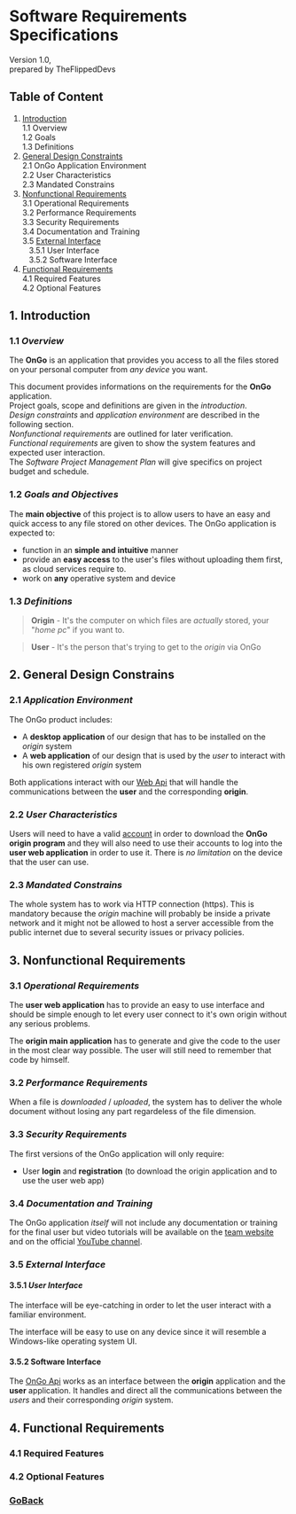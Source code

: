 # Software Requirements Specifications

Version 1.0,  
prepared by TheFlippedDevs

## Table of Content

1. [Introduction](#introduction)  
   1.1 Overview  
   1.2 Goals  
   1.3 Definitions
2. [General Design Constraints](#gdc)  
   2.1 OnGo Application Environment  
   2.2 User Characteristics  
   2.3 Mandated Constrains  
3. [Nonfunctional Requirements](#nfr)  
   3.1 Operational Requirements  
   3.2 Performance Requirements  
   3.3 Security Requirements  
   3.4 Documentation and Training  
   3.5 [External Interface](#ei)  
      &nbsp;&nbsp;&nbsp;3.5.1 User Interface  
      &nbsp;&nbsp;&nbsp;3.5.2 Software Interface
4. [Functional Requirements](#fr)  
   4.1 Required Features  
   4.2 Optional Features

## 1. <a id="introduction"></a> Introduction

### 1.1 _Overview_

The **OnGo** is an application that provides you access to all the files stored on your personal computer from _any device_ you want.

This document provides informations on the requirements for the **OnGo** application.  
Project goals, scope and definitions are given in the _introduction_.  
_Design constraints_ and _application environment_ are described in the following section.  
_Nonfunctional requirements_ are outlined for later verification.  
_Functional requirements_ are given to show the system features and expected user interaction.  
The _Software Project Management Plan_ will give specifics on project budget and schedule.

### 1.2 _Goals and Objectives_

The **main objective** of this project is to allow users to have an easy and quick access to any file stored on other devices. The OnGo application is expected to: 

* function in an **simple and intuitive** manner
* provide an **easy access** to the user's files without   uploading them first, as cloud services require to.
* work on **any** operative system and device

### 1.3 _Definitions_

> **Origin** - It's the computer on which files are _actually_ stored, your "_home pc_" if you want to.

> **User** - It's the person that's trying to get to the _origin_ via OnGo

## 2. <a id="gdc"></a> General Design Constrains

### 2.1 _Application Environment_

The OnGo product includes:

* A **desktop application** of our design that has to be installed on the _origin_ system
* A **web application** of our design that is used by the _user_ to interact with his own registered _origin_ system

Both applications interact with our [Web Api](https://us-central1-web-ftp-ongo.cloudfunctions.net/api) that will handle the communications between the **user** and the corresponding **origin**. 

### 2.2 _User Characteristics_

Users will need to have a valid [account]() in order to download the **OnGo origin program** and they will also need to use their accounts to log into the **user web application** in order to use it. There is _no limitation_ on the device that the user can use.

### 2.3 _Mandated Constrains_

The whole system has to work via HTTP connection (https). This is mandatory because the _origin_ machine will probably be inside a private network and it might not be allowed to host a server accessible from the public internet due to several security issues or privacy policies. 

## 3. <a id="nfr"></a> Nonfunctional Requirements

### 3.1 _Operational Requirements_

The **user web application** has to provide an easy to use interface and should be simple enough to let every user connect to it's own origin without any serious problems.

The **origin main application** has to generate and give the code to the user in the most clear way possible. The user will still need to remember that code by himself.

### 3.2 _Performance Requirements_

When a file is _downloaded_ / _uploaded_, the system has to deliver the whole document without losing any part regardeless of the file dimension.

### 3.3 _Security Requirements_

The first versions of the OnGo application will only require:

* User **login** and **registration** (to download the origin application and to use the user web app)

### 3.4 _Documentation and Training_

The OnGo application _itself_ will not include any documentation or training for the final user but video tutorials will be available on the [team website]() and on the official [YouTube channel]().

### 3.5 <a id="ei"></a> _External Interface_

#### 3.5.1 _User Interface_

The interface will be eye-catching in order to let the user interact with a familiar environment.

The interface will be easy to use on any device since it will resemble a Windows-like operating system UI.

#### 3.5.2 Software Interface

The [OnGo Api](https://us-central1-web-ftp-ongo.cloudfunctions.net/api) works as an interface between the **origin** application and the **user** application. It handles and direct all the communications between the _users_ and their corresponding _origin_ system.

## 4. <a id="fr"></a> Functional Requirements

### 4.1 Required Features

### 4.2 Optional Features

### [GoBack](index.md)

